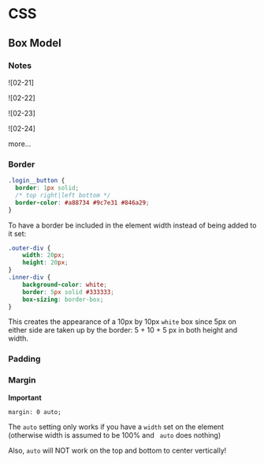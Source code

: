 # CSS

## Box Model

### Notes

![02-21]

![02-22]

![02-23]

![02-24]

more...


### Border

```css
.login__button {
  border: 1px solid;
  /* top right|left bottom */
  border-color: #a88734 #9c7e31 #846a29;
}
```

To have a border be included in the element width instead of being added to it set:

```css
.outer-div {
    width: 20px;
    height: 20px;
}
.inner-div {
    background-color: white;
    border: 5px solid #333333;
    box-sizing: border-box;
}
```

This creates the appearance of a 10px by 10px `white` box since 5px on either side are taken up by the border: 5 + 10 + 5 px in both height and width.

### Padding


### Margin

**Important** 

` margin: 0 auto; `

The  ` auto `  setting only works if you have a  ` width `  set on the element (otherwise width is assumed to be 100% and  ` auto`  does nothing)

Also,  ` auto `  will NOT work on the top and bottom to center vertically!

